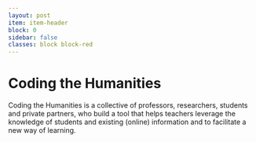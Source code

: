 ```yaml
---
layout: post
item: item-header
block: 0
sidebar: false
classes: block block-red
---
```

# Coding the Humanities

Coding the Humanities is a collective of professors, researchers, students and private partners, who build a tool that helps teachers leverage the knowledge of students and existing (online) information and to facilitate a new way of learning.